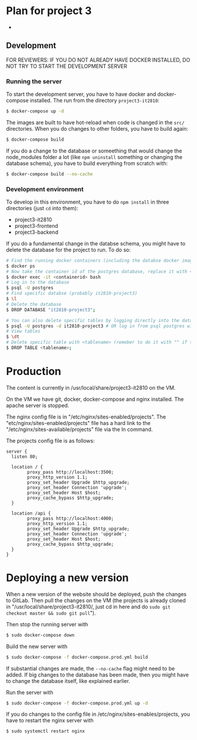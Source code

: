 # Plan for project 3

-

## Development

FOR REVIEWERS: IF YOU DO NOT ALREADY HAVE DOCKER INSTALLED, DO NOT TRY TO START THE DEVELOPMENT SERVER

### Running the server

To start the development server, you have to have docker and docker-compose installed. The run from the directory `project3-it2810`:

```bash
$ docker-compose up -d
```

The images are built to have hot-reload when code is changed in the `src/` directories. When you do changes to other folders, you have to build again:

```bash
$ docker-compose build
```

If you do a change to the database or someething that would change the node_modules folder a lot (like `npm uninstall` something or changing the database schema), you have to build everything from scratch with:

```bash
$ docker-compose build --no-cache
```

### Development environment

To develop in this environment, you have to do `npm install` in three directories (just `cd` into them):

- project3-it2810
- project3-frontend
- project3-backend

If you do a fundamental change in the databse schema, you might have to delete the database for the project to run. To do so:

```bash
# Find the running docker containers (including the databse docker image)
$ docker ps
# Now take the container id of the postgres database, replace it with <containerid> and run the following command
$ docker exec -it <containerid> bash
# Log in to the database
$ psql -U postgres
# Find specific databse (probably it2810-project3)
$ \l
# Delete the database
$ DROP DATABASE "it2810-project3";

# You can also delete specific tables by logging directly into the database itself
$ psql -U postgres -d it2810-project3 # OR log in from psql postgres with `$ \connect it2810-project3`
# View tables
$ \dt
# Delete specific table with <tablename> (remeber to do it with "" if the name contains special chars)
$ DROP TABLE <tablename>;
```

# Production

The content is currently in /usr/local/share/project3-it2810 on the VM.

On the VM we have git, docker, docker-compose and nginx installed. The apache server is stopped. 

The nginx config file is in "/etc/nginx/sites-enabled/projects".
The "etc/nginx/sites-enabled/projects" file has a hard link to the "/etc/nginx/sites-available/projects" file via the ln command. 

The projects config file is as follows: 
```nginx
server {
  listen 80;

  location / {
        proxy_pass http://localhost:3500;
        proxy_http_version 1.1;
        proxy_set_header Upgrade $http_upgrade;
        proxy_set_header Connection 'upgrade';
        proxy_set_header Host $host;
        proxy_cache_bypass $http_upgrade;
  }

  location /api {
        proxy_pass http://localhost:4000;
        proxy_http_version 1.1;
        proxy_set_header Upgrade $http_upgrade;
        proxy_set_header Connection 'upgrade';
        proxy_set_header Host $host;
        proxy_cache_bypass $http_upgrade;
  }
}
```

# Deploying a new version

When a new version of the website should be deployed, push the changes to GitLab. Then pull the changes on the VM (the projects is already cloned in "/usr/local/share/project3-it2810/, just cd in here and do `sudo git checkout master && sudo git pull`").

Then stop the running server with 
```bash
$ sudo docker-compose down
```

Build the new server with 
```bash
$ sudo docker-compose -f docker-compose.prod.yml build
```
If substantial changes are made, the `--no-cache` flag might need to be added. If big changes to the database has been made, then you might have to change the database itself, like explained earlier. 

Run the server with 
```bash
$ sudo docker-compose -f docker-compose.prod.yml up -d
```

If you do changes to the config file in /etc/nginx/sites-enables/projects, you have to restart the nginx server with
```bash
$ sudo systemctl restart nginx
```



